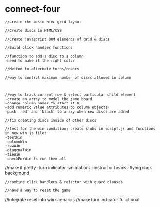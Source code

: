 # connect-four

    //Create the basic HTML grid layout

    //Create discs in HTML/CSS

    //Create javascript DOM elements of grid & discs

    //Build click handler functions

    //function to add a disc to a column
    -need to make it the right color

    //Method to alternate turns/colors

    //way to control maximum number of discs allowed in column



    //way to track current row & select particular child element
    -create an array to model the game board
    -change column names to start at 0
    -add numeric value attributes to column objects
    -push 'red' and 'black' to array when new discs are added

    //fix creating discs inside of other discs

    //test for the win condition; create stubs in script.js and functions in new win.js file:
    -testWin
    -columnWin
    -rowWin
    -diagonalWin
    -tieWin
    -checkForWin to run them all

//make it pretty
-turn indicator
    -animations
    -instructor heads
-flying chok background

    //combine click handlers & refactor with guard clauses

    //have a way to reset the game

//integrate reset into win scenarios
//make turn indicator functional